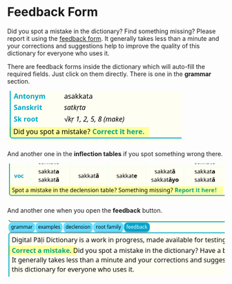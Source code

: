 # Feedback Form

Did you spot a mistake in the dictionary? Find something missing? Please report it using the [feedback form](https://docs.google.com/forms/d/e/1FAIpQLSf9boBe7k5tCwq7LdWgBHHGIPVc4ROO5yjVDo1X5LDAxkmGWQ/viewform?usp=pp_url&entry.1433863141=digitalpalidictionary.github.io). It generally takes less than a minute and your corrections and suggestions help to improve the quality of this dictionary for everyone who uses it.

There are feedback forms inside the dictionary which will auto-fill the required fields. Just click on them directly. There is one in the **grammar** section.

![image](../pics/feedback/grammar.png)

And another one in the **inflection tables** if you spot something wrong there. 

![image](../pics/feedback/inflection.png)

And another one when you open the **feedback** button.

![image](../pics/feedback/feedback.png)

